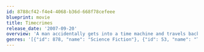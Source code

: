 ```yaml
---
id: 8788cf42-f4e4-4068-b36d-668f78cefeee
blueprint: movie
title: Timecrimes
release_date: '2007-09-20'
overview: 'A man accidentally gets into a time machine and travels back in time nearly an hour. Finding himself will be the first of a series of disasters of unforeseeable consequences.'
genres: '[{"id": 878, "name": "Science Fiction"}, {"id": 53, "name": "Thriller"}]'
---
```

